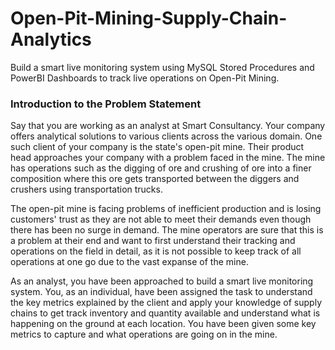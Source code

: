 # Open-Pit-Mining-Supply-Chain-Analytics
Build a smart live monitoring system using MySQL Stored Procedures and PowerBI Dashboards to track live operations on Open-Pit Mining.

### Introduction to the Problem Statement

Say that you are working as an analyst at Smart Consultancy. Your company offers analytical solutions to various clients across the various domain. One such client of your company is the state's open-pit mine. Their product head approaches your company with a problem faced in the mine. The mine has operations such as the digging of ore and crushing of ore into a finer composition where this ore gets transported between the diggers and crushers using transportation trucks.

The open-pit mine is facing problems of inefficient production and is losing customers' trust as they are not able to meet their demands even though there has been no surge in demand. The mine operators are sure that this is a problem at their end and want to first understand their tracking and operations on the field in detail, as it is not possible to keep track of all operations at one go due to the vast expanse of the mine.

As an analyst, you have been approached to build a smart live monitoring system. You, as an individual, have been assigned the task to understand the key metrics explained by the client and apply your knowledge of supply chains to get track inventory and quantity available and understand what is happening on the ground at each location. You have been given some key metrics to capture and what operations are going on in the mine.
